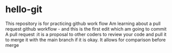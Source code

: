 # hello-git
This repository is for practicing github work flow
Am learning about a pull request github workflow - and this is the first edit which am going to commit
A pull request :it is a proposal to other coders to review your code and pull it to merge it with the main branch if it is okay.
It allows for comparison before merge
